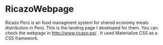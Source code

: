 # RicazoWebpage
Ricazo Perú is an food managment system for shared economy meals distribution in Perú. This is the landing page I developed for them. You can check the webpage in http://www.ricazo.pe/ . It used Materialize CSS as a CSS framework.
